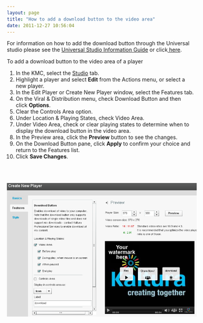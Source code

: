 ```yaml
---
layout: page
title: "How to add a download button to the video area"
date: 2011-12-27 10:56:04
---
```


For information on how to add the download button through the Universal studio please see the <a href="http://knowledge.kaltura.com/node/1148" target="_blank">Universal Studio Information Guide</a> or click<a href="http://knowledge.kaltura.com/universal-studio-information-guide#download" target="_blank"> here</a>.<span style="text-decoration: underline;"><br /></span>

<p class="mce-procedure">
  To add a download button to the video area of a player
</p>

1.  In the KMC, select the <a href="http://www.kaltura.com/index.php/kmc/kmc4#studio%7CplayersList" target="_blank">Studio</a> tab.
2.  Highlight a player and select **Edit** from the Actions menu, or select a new player.
3.  In the Edit Player or Create New Player window, select the Features tab.
4.  On the Viral & Distribution menu, check Download Button and then click **Options**.
5.  Clear the Controls Area option.
6.  Under Location & Playing States, check Video Area.
7.  Under Video Area, check or clear playing states to determine when to display the download button in the video area.
8.  In the Preview area, click the **Preview** button to see the changes.
9.  On the Download Button pane, click **Apply** to confirm your choice and return to the Features list.
10. Click **Save Changes**.

 

 <img src="../../assets/154">